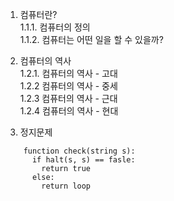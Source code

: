 1.  컴퓨터란?  
    1.1.1. 컴퓨터의 정의  
    1.1.2. 컴퓨터는 어떤 일을 할 수 있을까?

2.  컴퓨터의 역사  
    1.2.1. 컴퓨터의 역사 - 고대  
    1.2.2 컴퓨터의 역사 - 중세  
    1.2.3 컴퓨터의 역사 - 근대  
    1.2.4 컴퓨터의 역사 - 현대

3.  정지문제

```
	function check(string s):
      if halt(s, s) == fasle:
        return true
      else:
        return loop
```
